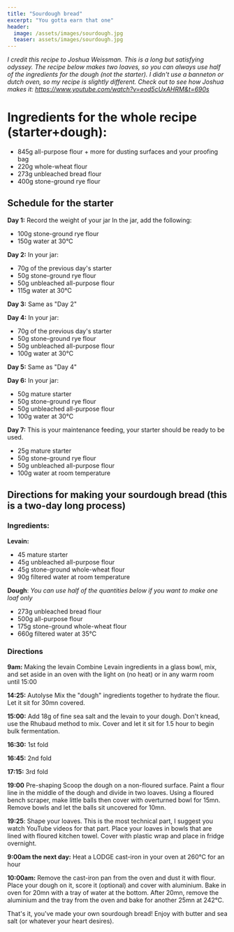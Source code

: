 ```yaml
---
title: "Sourdough bread"
excerpt: "You gotta earn that one"
header:
  image: /assets/images/sourdough.jpg
  teaser: assets/images/sourdough.jpg
---
```

*I credit this recipe to Joshua Weissman. This is a long but satisfying odyssey.
The recipe below makes two loaves, so you can always use half of the ingredients for the dough (not the starter).
I didn't use a banneton or dutch oven, so my recipe is slightly different.
Check out to see how Joshua makes it: <https://www.youtube.com/watch?v=eod5cUxAHRM&t=690s>*

# Ingredients for the whole recipe (starter+dough): 

* 845g all-purpose flour + more for dusting surfaces and your proofing bag
* 220g whole-wheat flour
* 273g unbleached bread flour
* 400g stone-ground rye flour

## Schedule for the starter

**Day 1:** 
Record the weight of your jar
In the jar, add the following: 
* 100g stone-ground rye flour
* 150g water at 30°C

**Day 2:** 
In your jar: 
* 70g of the previous day's starter
* 50g stone-ground rye flour
* 50g unbleached all-purpose flour
* 115g water at 30°C

**Day 3:**
Same as "Day 2"

**Day 4:** 
In your jar: 
* 70g of the previous day's starter
* 50g stone-ground rye flour
* 50g unbleached all-purpose flour
* 100g water at 30°C

**Day 5:** 
Same as "Day 4"

**Day 6:**
In your jar:
* 50g mature starter
* 50g stone-ground rye flour
* 50g unbleached all-purpose flour
* 100g water at 30°C

**Day 7:**
This is your maintenance feeding, your starter should be ready to be used.
* 25g mature starter
* 50g stone-ground rye flour
* 50g unbleached all-purpose flour
* 100g water at room temperature


## Directions for making your sourdough bread (this is a two-day long process)

### Ingredients:

**Levain:**
* 45 mature starter
* 45g unbleached all-purpose flour
* 45g stone-ground whole-wheat flour
* 90g filtered water at room temperature

**Dough**:
*You can use half of the quantities below if you want to make one loaf only*
* 273g unbleached bread flour
* 500g all-purpose flour
* 175g stone-ground whole-wheat flour
* 660g filtered water at 35°C

### Directions

**9am:** Making the levain
Combine Levain ingredients in a glass bowl, mix, and set aside in an oven with the light on (no heat) or in any warm room until 15:00

**14:25:** Autolyse
Mix the "dough" ingredients together to hydrate the flour. Let it sit for 30mn covered.

**15:00:** 
Add 18g of fine sea salt and the levain to your dough. Don't knead, use the Rhubaud method to mix.
Cover and let it sit for 1.5 hour to begin bulk fermentation. 

**16:30:** 1st fold

**16:45:** 2nd fold 

**17:15:** 3rd fold

**19:00** Pre-shaping 
Scoop the dough on a non-floured surface. Paint a flour line in the middle of the dough and divide in two loaves. Using a floured bench scraper, make little balls then cover with overturned bowl for 15mn. Remove bowls and let the balls sit uncovered for 10mn.

**19:25**: Shape your loaves. 
This is the most technical part, I suggest you watch YouTube videos for that part. 
Place your loaves in bowls that are lined with floured kitchen towel. Cover with plastic wrap and place in fridge overnight. 

**9:00am the next day:**
Heat a LODGE cast-iron in your oven at 260°C for an hour

**10:00am:**
Remove the cast-iron pan from the oven and dust it with flour. Place your dough on it, score it (optional) and cover with aluminium. Bake in oven for 20mn with a tray of water at the bottom. After 20mn, remove the aluminium and the tray from the oven and bake for another 25mn at 242°C. 

That's it, you've made your own sourdough bread! Enjoy with butter and sea salt (or whatever your heart desires).
